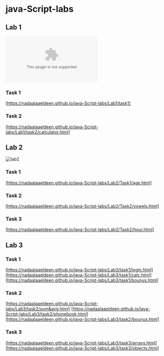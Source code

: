 # java-Script-labs
## Lab 1
![lab1](https://nadaalaaeldeen.github.io/java-Script-labs/Lab1/lab_1.docx)
### Task 1
[https://nadaalaaeldeen.github.io/java-Script-labs/Lab1/task1]
### Task 2
[https://nadaalaaeldeen.github.io/java-Script-labs/Lab1/task2/calculator.html]
## Lab 2
![lab2](https://nadaalaaeldeen.github.io/java-Script-labs/Lab2/79e94946-d85a-4785-8283-c054f28849a1.jpg)
### Task 1
[https://nadaalaaeldeen.github.io/java-Script-labs/Lab2/Task1/age.html]
### Task 2
[https://nadaalaaeldeen.github.io/java-Script-labs/Lab2/Task2/vowels.html]
### Task 3
[https://nadaalaaeldeen.github.io/java-Script-labs/Lab2/Task2/hour.html]
## Lab 3
### Task 1
[https://nadaalaaeldeen.github.io/java-Script-labs/Lab3/task1/login.html]
[https://nadaalaaeldeen.github.io/java-Script-labs/Lab3/task1/calc.html]
[https://nadaalaaeldeen.github.io/java-Script-labs/Lab3/task1/bounus.html]
### Task 2
[https://nadaalaaeldeen.github.io/java-Script-labs/Lab3/task2/sum&avg.html]
[https://nadaalaaeldeen.github.io/java-Script-labs/Lab3/task2/phonebook.html]
[https://nadaalaaeldeen.github.io/java-Script-labs/Lab3/task2/bounus.html]
### Task 3
[https://nadaalaaeldeen.github.io/java-Script-labs/Lab3/task3/arrays.html]
[https://nadaalaaeldeen.github.io/java-Script-labs/Lab3/task3/objects.html]
